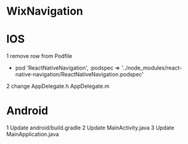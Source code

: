 # WixNavigation

# IOS

1 remove row from Podfile
- pod 'ReactNativeNavigation', :podspec => '../node_modules/react-native-navigation/ReactNativeNavigation.podspec'

2 change AppDelegate.h AppDelegate.m

# Android

1 Update android/build.gradle
2 Update MainActivity.java
3 Update MainApplication.java
